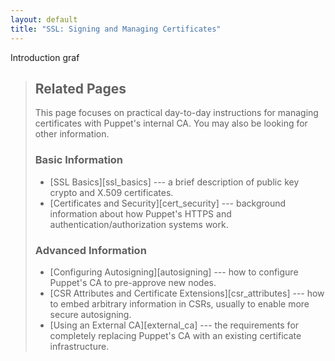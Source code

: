 ```yaml
---
layout: default
title: "SSL: Signing and Managing Certificates"
---
```



Introduction graf

> Related Pages
> -----
>
> This page focuses on practical day-to-day instructions for managing certificates with Puppet's internal CA. You may also be looking for other information.
>
> ### Basic Information
>
> * [SSL Basics][ssl_basics] --- a brief description of public key crypto and X.509 certificates.
> * [Certificates and Security][cert_security] --- background information about how Puppet's HTTPS and authentication/authorization systems work.
>
> ### Advanced Information
>
> * [Configuring Autosigning][autosigning] --- how to configure Puppet's CA to pre-approve new nodes.
> * [CSR Attributes and Certificate Extensions][csr_attributes] --- how to embed arbitrary information in CSRs, usually to enable more secure autosigning.
> * [Using an External CA][external_ca] --- the requirements for completely replacing Puppet's CA with an existing certificate infrastructure.


